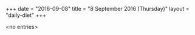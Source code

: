 +++
date = "2016-09-08"
title = "8 September 2016 (Thursday)"
layout = "daily-diet"
+++


\<no entries\>
